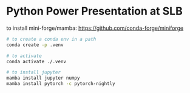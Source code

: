 # Python Power Presentation at SLB

to install mini-forge/mamba: <https://github.com/conda-forge/miniforge>

```sh
# to create a conda env in a path
conda create -p .venv

# to activate
conda activate ./.venv

# to install jupyter
mamba install jupyter numpy
mamba install pytorch -c pytorch-nightly 
```
